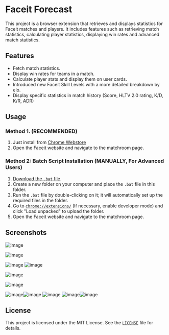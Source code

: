 # Faceit Forecast

This project is a browser extension that retrieves and displays statistics for Faceit matches and players. It includes features such as retrieving match statistics, calculating player statistics, displaying win rates and advanced match statistics.

## Features

- Fetch match statistics.
- Display win rates for teams in a match.
- Calculate player stats and display them on user cards.
- Introduced new Faceit Skill Levels with a more detailed breakdown by elo.
- Display specific statistics in match history (Score, HLTV 2.0 rating, K/D, K/R, ADR)

## Usage

### Method 1. (RECOMMENDED)

1. Just install from [Chrome Webstore](https://chromewebstore.google.com/detail/faceit-forecast/mpkkcddegpblmobincjkbpgfcbejjbcp)
2. Open the Faceit website and navigate to the matchroom page.

### Method 2: Batch Script Installation (MANUALLY, For Advanced Users)

1. [Download the `.bat` file](https://github.com/TerraMiner/Forecast/blob/master/update.bat).
2. Create a new folder on your computer and place the `.bat` file in this folder.
3. Run the `.bat` file by double-clicking on it; it will automatically set up the required files in the folder.
4. Go to [`chrome://extensions/`](chrome://extensions/) (If necessary, enable developer mode) and click "Load unpacked" to upload the folder.
5. Open the Faceit website and navigate to the matchroom page.

## Screenshots

![image](https://github.com/user-attachments/assets/8b50b0a0-7cf3-4dd9-86fa-4603f102e331)

![image](https://github.com/user-attachments/assets/d5365846-14bd-4e81-b81b-39fb3d74f8bf)

![image](https://github.com/user-attachments/assets/04b92189-99ce-4244-b210-3cde13db2c27) ![image](https://github.com/user-attachments/assets/afcde6c0-bf5f-4c18-b6a2-345f571d2b98)

![image](https://github.com/user-attachments/assets/b0f6bc36-9e2f-46f4-a8dc-f50a9c98c2fd)

![image](https://github.com/user-attachments/assets/05492a4e-ccf8-4df4-8a9d-57c5211d44b0)

![image](https://github.com/user-attachments/assets/396e5e19-c9a2-4f72-b5b1-255a1812329c)![image](https://github.com/user-attachments/assets/0db7ad7e-0a8c-4fd1-b870-edbb106c541d)
![image](https://github.com/user-attachments/assets/fd93fe4b-97a3-46d0-8df5-8fedea0a3386)
![image](https://github.com/user-attachments/assets/86f72b33-38c7-4546-a7e0-2fb580dccec1)![image](https://github.com/user-attachments/assets/338d6331-06f7-42d7-a50e-cc9da99def37)

## License

This project is licensed under the MIT License. See the [`LICENSE`](https://github.com/TerraMiner/Forecast/blob/master/LICENSE) file for details.
